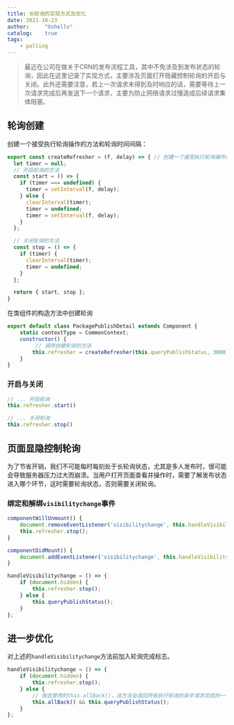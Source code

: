 ```yaml
---
title: 长轮询的实现方式及优化
date: 2021-10-23
author:     "Xshellv"
catalog:    true
tags:
    - polling
---
```


> 最近在公司在做关于CRN的发布流程工具，其中不免涉及到发布状态的轮询，因此在这里记录了实现方式，主要涉及页面打开隐藏控制轮询的开启与关闭。此外还需要注意，若上一次请求未得到及时响应的话，需要等待上一次请求完成后再发送下一个请求，主要为防止网络请求过慢造成后续请求集体阻塞。

## 轮询创建

创建一个接受执行轮询操作的方法和轮询时间间隔：

```js
export const createRefresher = (f, delay) => { // 创建一个接受执行轮询操作的方法和轮询时间间隔
  let timer = null;
  // 开启轮询的方法
  const start = () => {
    if (timer === undefined) {
      timer = setInterval(f, delay);
    } else {
      clearInterval(timer);
      timer = undefined;
      timer = setInterval(f, delay);
    }
  };

  // 关闭轮询的方法
  const stop = () => {
    if (timer) {
      clearInterval(timer);
      timer = undefined;
    }
  };

  return { start, stop };
}
```

在类组件的构造方法中创建轮询

```js
export default class PackagePublishDetail extends Component {
    static contextType = CommonContext;
    constructor() {
         // 调用创建轮询的方法
        this.refresher = createRefresher(this.queryPublishStatus, 3000);
    }
}
```

### 开启与关闭

```js
// ... 开启轮询
this.refresher.start()

// ... 关闭轮询
this.refresher.stop()
```

## 页面显隐控制轮询

为了节省开销，我们不可能每时每刻处于长轮询状态，尤其是多人发布时，很可能会导致服务器压力过大而崩溃。当用户打开页面查看并操作时，需要了解发布状态进入哪个环节，这时需要轮询状态，否则需要关闭轮询。

### 绑定和解绑`visibilitychange`事件

```js
componentWillUnmount() {
    document.removeEventListener('visibilitychange', this.handleVisibilitychange);
    this.refresher.stop();
}

componentDidMount() {
    document.addEventListener('visibilitychange', this.handleVisibilitychange);
}

handleVisibilitychange = () => {
    if (document.hidden) {
        this.refresher.stop();
    } else {
        this.queryPublishStatus();
    }
};
```

## 进一步优化

对上述的`handleVisibilitychange`方法前加入轮询完成标志。

```js
handleVisibilitychange = () => {
    if (document.hidden) {
        this.refresher.stop();
    } else {
        // 我这里用的this.allBack()，该方法会返回所有执行轮询的异步请求完成的一个标志。
        this.allBack() && this.queryPublishStatus();
    }
};
```